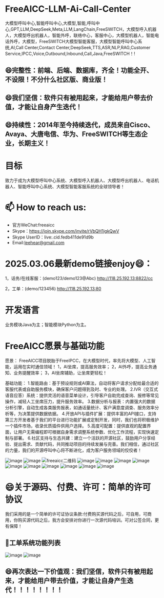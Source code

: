 # FreeAICC-LLM-Ai-Call-Center
大模型呼叫中心,智能呼叫中心,大模型,智能,呼叫中心,GPT,LLM,DeepSeek,Meta,LLM,LangChain,FreeSWITCH，大模型呼入机器人，大模型呼出机器人，智能外呼，联络中心，客服中心，大模型机器人，智能电话外呼，大模型，FreeSWITCH大模型智能客服，大模型智能呼叫中心系统,AI,Call Center,Contact Center,DeepSeek,TTS,ASR,NLP,RAG,Customer Service,IPCC,Voice,Outbound,Inbound,Call,Java,FreeSWITCH！!

## 😄完整性：前端、后端、数据库，齐全！功能全开、不设限！不分什么社区版、商业版！
## 😄我们坚信：软件只有被用起来，才能给用户带去价值，才能让自身产生迭代！
## 😄持续性：2014年至今持续迭代，成员来自Cisco、Avaya、大唐电信、华为、FreeSWITCH等生态企业，长期主义！

# 目标
致力于成为大模型呼叫中心系统、大模型呼入机器人、大模型呼出机器人、电话机器人、智能呼叫中心系统、大模型智能客服系统的全球领导者！

# 📫 How to reach us:

- 官方WeChat:freeaicc
- Skype：https://join.skype.com/invite/rVbQH1igkQwV
- Skype UserID：live:.cid.fedb411de91d9b
- Email:leehear@gmail.com 

# 2025.03.06最新demo链接enjoy😄：

1，话务/在线客服：(demo123/demo123@Abc)
http://118.25.192.13:8822/cc

2，工单：(demo/123456)
http://118.25.192.13:80

# 开发语言

业务模块Java为主；智能模块Python为主。

# FreeAICC愿景与基础功能
愿景：
FreeAICC项目脱胎于FreeIPCC，在大模型时代，率先将大模型、人工智能，运用在实时通信领域！
1，AI坐席，提高服务效率；
2，AI外呼，提高业务通知、业务提醒效率；
3，AI坐席辅助，让坐席更轻松！

基础功能：
1.智能路由：基于预设规则或AI算法，自动将客户请求分配给最合适的客服代表或自助服务模块，确保客户问题得到及时、专业的处理。
2.IVR（交互式语音应答）系统：提供灵活的语音菜单设计，引导客户自助完成查询、报修等常见操作，减轻人工坐席压力，提升服务效率。
3.数据分析与报表：内置强大的数据分析引擎，自动生成各类服务报表，如通话量统计、客户满意度调查、服务效率分析等，为决策提供数据依据。
4.开放API与插件扩展：提供丰富的API接口，支持第三方开发者基于我们的平台进行功能扩展或定制开发，同时，我们也将积极维护一个插件市场，收录优质插件供用户选择。
5.高度可配置：提供直观的配置界面，让用户无需编程即可根据自身需求调整系统参数、优化工作流程，实现快速定制与部署。
6.社区支持与生态共建：建立一个活跃的开源社区，鼓励用户分享经验、提出需求、贡献代码，共同推动项目的持续发展与完善。我们相信，通过社区的力量，我们的开源呼叫中心将不断进化，成为客户服务领域的佼佼者！

![image](https://github.com/user-attachments/assets/604a9a46-edc8-4a1f-9f94-a5021f178101)
![image](https://github.com/user-attachments/assets/11367dfa-22d2-4976-8ec8-6e3c51b84e46)
![freeaicc二维码](https://github.com/user-attachments/assets/2ec01466-92cc-4f1d-87ce-03d0ae10d6ac)
![image](https://github.com/user-attachments/assets/e7fcb31f-530b-4b96-a6e3-e90fb9f5db60)
![image](https://github.com/user-attachments/assets/34ec0973-a012-47ae-b924-3d25a9c65c58)
![image](https://github.com/user-attachments/assets/dd5ef068-e4cc-48ba-aaa6-074f1eade244)
![image](https://github.com/user-attachments/assets/7889efb4-85e9-45b2-84a4-ea837dc6b7fd)
![image](https://github.com/user-attachments/assets/52064c20-f502-423a-9546-b865aa2e11ff)
![image](https://github.com/user-attachments/assets/b68d242e-ca19-4806-b84c-11239ee2d8f6)
![image](https://github.com/user-attachments/assets/96c81618-9d85-4d32-9f9a-6719426b4640)
![image](https://github.com/user-attachments/assets/38877999-8119-4bb9-b280-4f0b26a06414)
![image](https://github.com/user-attachments/assets/5c3f7012-629a-4f4f-a5cf-f4ce72b9a095)
![image](https://github.com/user-attachments/assets/ecd3785c-499b-4c62-abea-eba066dd6daa)

# 😄关于源码、付费、许可：简单的许可协议

我们采用的是一个简单的许可证协议条款:付费购买源代码之后，可自用，可商用，你购买源代码之后，我方会安排对你进行一次源代码培训。可对公签合同，更有保障！

## 🤔工单系统功能列表

![image](https://github.com/user-attachments/assets/b3579741-07f2-4f2d-936e-b97bfca38b17)
![image](https://github.com/user-attachments/assets/c4f7ccb6-02b9-4345-aa53-a1898b2db04c)
## 😄再次表达一下价值观：我们坚信，软件只有被用起来，才能给用户带去价值，才能让自身产生迭代！！！！！！！！
